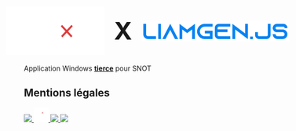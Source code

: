 <h1 style="display: flex;align-items:center;justify-content:center;gap: 20px;">
<img style="vertical-align:middle" src="assets/banner.png" width="200px">
<span style="font-size: 50px">X</span>
<img style="vertical-align:middle" src="assets/lgjs.png" width="300px">
</h1>

Application Windows <u><b>tierce</b></u> pour SNOT


## Mentions légales
<a href="https://liamgenjs.vercel.app">
    <img src="https://liamgenjs.vercel.app/cdn/img/logo.png" height="30px">
</a>
<a href="https://snot.fr">
    <img src="assets/logo.png" height="30px">
</a>
<a href="https://www.electronjs.org/fr/">
    <img src="https://upload.wikimedia.org/wikipedia/commons/thumb/9/91/Electron_Software_Framework_Logo.svg/1200px-Electron_Software_Framework_Logo.svg.png" height="30px">
</a>



<a href="https://liamgenjs.vercel.app">
    <img src="https://liamgenjs.vercel.app/cdn/img/banner.png" height="30px">
</a>